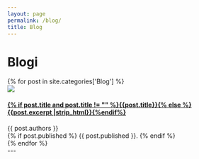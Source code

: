 ```yaml
---
layout: page
permalink: /blog/
title: Blog
---
```



<div class="posts">
  <h1>Blogi</h1>
  {% for post in site.categories['Blog'] %}
  <article class="post">
    <img src="{{ site.baseurl }}/images/{{post.image}}" />
    <div>
      <h4><a href="{{ site.baseurl }}{{ post.url }}">
        {% if post.title and post.title != "" %}{{post.title}}{% else %}{{post.excerpt |strip_html}}{%endif%}
      </a></h4>
      <div>{{ post.authors }}</div>
      <div>
        {% if post.published %}
          <span>{{ post.published }}.</span>
        {% endif %}
      </div>
    </div>
  </article>
  {% endfor %}
</div>
---

